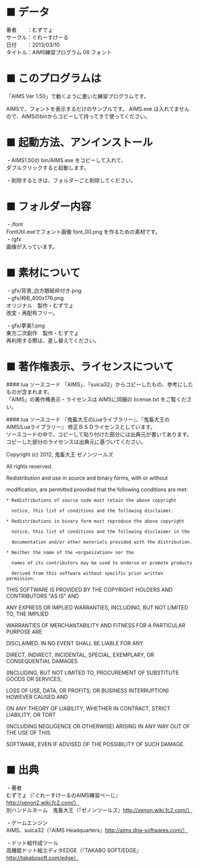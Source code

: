 ■ データ
=========

著者　　：むずでょ  
サークル：ぐれーすけーる  
日付　　：2013/03/10  
タイトル：AIMS練習プログラム 08 フォント  






■ このプログラムは
===================

「AIMS Ver 1.50」で動くように書いた練習プログラムです。

AIMSで、フォントを表示するだけのサンプルです。
AIMS.exe は入れてませんので、AIMSのbinからコピーして持ってきて使ってください。






■ 起動方法、アンインストール
=============================

・AIMS1.50の bin/AIMS.exe をコピーして入れて、  
ダブルクリックすると起動します。

・削除するときは、フォルダーごと削除してください。






■ フォルダー内容
=================

・/font  
FontUtil.exeでフォント画像 font_00.png を作るための素材です。  
・/gfx  
画像が入っています。







■ 素材について
===============

・gfx/背景_白方眼紙枠付き.png  
・gfx/枠B_400x176.png  
オリジナル　製作・むずでょ  
改変・再配布フリー。  

・gfx/夢美1.png  
東方二次創作　製作・むずでょ  
再利用する際は、差し替えてください。  






■ 著作権表示、ライセンスについて
=================================

####.lua ソースコード
「AIMS」、「suica32」からコピーしたもの、参考にしたものが含まれます。  
「AIMS」の著作権表示・ライセンスは AIMSに同梱の license.txt をご覧ください。  

####.lua ソースコード 『鬼畜大王のLuaライブラリー』、『鬼畜大王のAIMS/Luaライブラリー』
修正ＢＳＤライセンスとしています。  
ソースコードの中で、コピーして貼り付けた部分には出典元が書いてあります。  
コピーした部分のライセンスは出典元に基づいてください。  

Copyright (c) 2012, 鬼畜大王 ゼノンツールズ

All rights reserved.



Redistribution and use in source and binary forms, with or without

modification, are permitted provided that the following conditions are met:

    * Redistributions of source code must retain the above copyright

      notice, this list of conditions and the following disclaimer.

    * Redistributions in binary form must reproduce the above copyright

      notice, this list of conditions and the following disclaimer in the

      documentation and/or other materials provided with the distribution.

    * Neither the name of the <organization> nor the

      names of its contributors may be used to endorse or promote products

      derived from this software without specific prior written permission.



THIS SOFTWARE IS PROVIDED BY THE COPYRIGHT HOLDERS AND CONTRIBUTORS "AS IS" AND

ANY EXPRESS OR IMPLIED WARRANTIES, INCLUDING, BUT NOT LIMITED TO, THE IMPLIED

WARRANTIES OF MERCHANTABILITY AND FITNESS FOR A PARTICULAR PURPOSE ARE

DISCLAIMED. IN NO EVENT SHALL <COPYRIGHT HOLDER> BE LIABLE FOR ANY

DIRECT, INDIRECT, INCIDENTAL, SPECIAL, EXEMPLARY, OR CONSEQUENTIAL DAMAGES

(INCLUDING, BUT NOT LIMITED TO, PROCUREMENT OF SUBSTITUTE GOODS OR SERVICES;

LOSS OF USE, DATA, OR PROFITS; OR BUSINESS INTERRUPTION) HOWEVER CAUSED AND

ON ANY THEORY OF LIABILITY, WHETHER IN CONTRACT, STRICT LIABILITY, OR TORT

(INCLUDING NEGLIGENCE OR OTHERWISE) ARISING IN ANY WAY OUT OF THE USE OF THIS

SOFTWARE, EVEN IF ADVISED OF THE POSSIBILITY OF SUCH DAMAGE.





■ 出典
=======

・著者  
むずでょ（『ぐれーすけーるのAIMS練習ぺーじ』http://xenon2.wiki.fc2.com/）  
別ハンドルネーム　鬼畜大王（『ゼノンツールズ』http://xenon.wiki.fc2.com/）


・ゲームエンジン  
AIMS、suica32（『AIMS Headquarters』http://aims.dna-softwares.com/）

・ドット絵作成ツール  
高機能ドット絵エディタEDGE（『TAKABO SOFT/EDGE』
http://takabosoft.com/edge）

